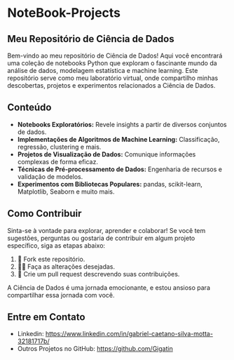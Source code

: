 # NoteBook-Projects

## Meu Repositório de Ciência de Dados

Bem-vindo ao meu repositório de Ciência de Dados! Aqui você encontrará uma coleção de notebooks Python que exploram o fascinante mundo da análise de dados, modelagem estatística e machine learning. Este repositório serve como meu laboratório virtual, onde compartilho minhas descobertas, projetos e experimentos relacionados a Ciência de Dados.

## Conteúdo

- **Notebooks Exploratórios:** Revele insights a partir de diversos conjuntos de dados.
- **Implementações de Algoritmos de Machine Learning:** Classificação, regressão, clustering e mais.
- **Projetos de Visualização de Dados:** Comunique informações complexas de forma eficaz.
- **Técnicas de Pré-processamento de Dados:** Engenharia de recursos e validação de modelos.
- **Experimentos com Bibliotecas Populares:** pandas, scikit-learn, Matplotlib, Seaborn e muito mais.

## Como Contribuir

Sinta-se à vontade para explorar, aprender e colaborar! Se você tem sugestões, perguntas ou gostaria de contribuir em algum projeto específico, siga as etapas abaixo:

1. 🍴 Fork este repositório.
2. 👩‍💻 Faça as alterações desejadas.
3. 📝 Crie um pull request descrevendo suas contribuições.

A Ciência de Dados é uma jornada emocionante, e estou ansioso para compartilhar essa jornada com você.

## Entre em Contato

- Linkedin: https://www.linkedin.com/in/gabriel-caetano-silva-motta-32181717b/
- Outros Projetos no GitHub: https://github.com/Gigatin
